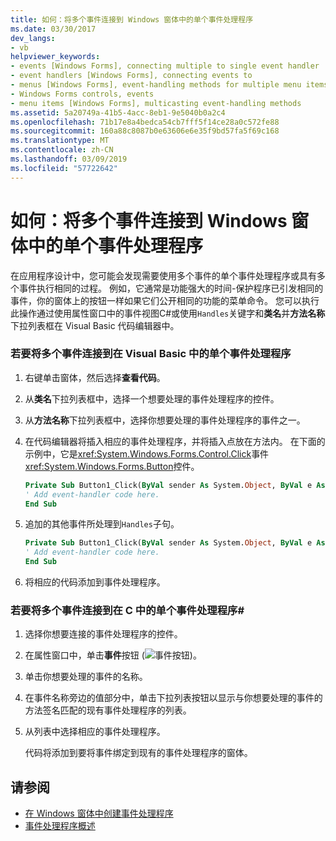 ```yaml
---
title: 如何：将多个事件连接到 Windows 窗体中的单个事件处理程序
ms.date: 03/30/2017
dev_langs:
- vb
helpviewer_keywords:
- events [Windows Forms], connecting multiple to single event handler
- event handlers [Windows Forms], connecting events to
- menus [Windows Forms], event-handling methods for multiple menu items
- Windows Forms controls, events
- menu items [Windows Forms], multicasting event-handling methods
ms.assetid: 5a20749a-41b5-4acc-8eb1-9e5040b0a2c4
ms.openlocfilehash: 71b17e8a4bedca54cb7fff5f14ce28a0c572fe88
ms.sourcegitcommit: 160a88c8087b0e63606e6e35f9bd57fa5f69c168
ms.translationtype: MT
ms.contentlocale: zh-CN
ms.lasthandoff: 03/09/2019
ms.locfileid: "57722642"
---
```

# <a name="how-to-connect-multiple-events-to-a-single-event-handler-in-windows-forms"></a>如何：将多个事件连接到 Windows 窗体中的单个事件处理程序
在应用程序设计中，您可能会发现需要使用多个事件的单个事件处理程序或具有多个事件执行相同的过程。 例如，它通常是功能强大的时间-保护程序已引发相同的事件，你的窗体上的按钮一样如果它们公开相同的功能的菜单命令。 您可以执行此操作通过使用属性窗口中的事件视图C#或使用`Handles`关键字和**类名**并**方法名称**下拉列表框在 Visual Basic 代码编辑器中。  
  
### <a name="to-connect-multiple-events-to-a-single-event-handler-in-visual-basic"></a>若要将多个事件连接到在 Visual Basic 中的单个事件处理程序  
  
1.  右键单击窗体，然后选择**查看代码**。  
  
2.  从**类名**下拉列表框中，选择一个想要处理的事件处理程序的控件。  
  
3.  从**方法名称**下拉列表框中，选择你想要处理的事件处理程序的事件之一。  
  
4.  在代码编辑器将插入相应的事件处理程序，并将插入点放在方法内。 在下面的示例中，它是<xref:System.Windows.Forms.Control.Click>事件<xref:System.Windows.Forms.Button>控件。  
  
    ```vb  
    Private Sub Button1_Click(ByVal sender As System.Object, ByVal e As System.EventArgs) Handles Button1.Click  
    ' Add event-handler code here.  
    End Sub  
    ```  
  
5.  追加的其他事件所处理到`Handles`子句。  
  
    ```vb  
    Private Sub Button1_Click(ByVal sender As System.Object, ByVal e As System.EventArgs) Handles Button1.Click, Button2.Click  
    ' Add event-handler code here.  
    End Sub  
    ```  
  
6.  将相应的代码添加到事件处理程序。  
  
### <a name="to-connect-multiple-events-to-a-single-event-handler-in-c"></a>若要将多个事件连接到在 C 中的单个事件处理程序\#
  
1.  选择你想要连接的事件处理程序的控件。  
  
2.  在属性窗口中，单击**事件**按钮 (![事件按钮](./media/vxeventsbutton-propertieswindow.png "vxEventsButton_PropertiesWindow"))。  
  
3.  单击你想要处理的事件的名称。  
  
4.  在事件名称旁边的值部分中，单击下拉列表按钮以显示与你想要处理的事件的方法签名匹配的现有事件处理程序的列表。  
  
5.  从列表中选择相应的事件处理程序。  
  
     代码将添加到要将事件绑定到现有的事件处理程序的窗体。  
  
## <a name="see-also"></a>请参阅
- [在 Windows 窗体中创建事件处理程序](creating-event-handlers-in-windows-forms.md)
- [事件处理程序概述](event-handlers-overview-windows-forms.md)
